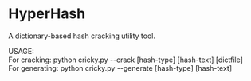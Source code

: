 # HyperHash
A dictionary-based hash cracking utility tool.

USAGE:<br>
   For cracking: python cricky.py --crack [hash-type] [hash-text] [dictfile]<br>
   For generating: python cricky.py --generate [hash-type] [hash-text]
